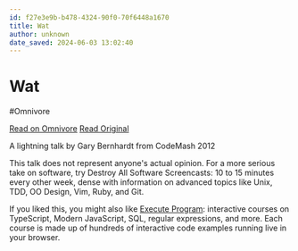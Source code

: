 ```yaml
---
id: f27e3e9b-b478-4324-90f0-70f6448a1670
title: Wat
author: unknown
date_saved: 2024-06-03 13:02:40
---
```


# Wat
#Omnivore

[Read on Omnivore](https://omnivore.app/me/https-www-destroyallsoftware-com-talks-wat-18fddc3f49e)
[Read Original](https://www.destroyallsoftware.com/talks/wat)

 A lightning talk by Gary Bernhardt from CodeMash 2012

 This talk does not represent anyone's actual opinion. For a more serious take on software, try Destroy All Software Screencasts: 10 to 15 minutes every other week, dense with information on advanced topics like Unix, TDD, OO Design, Vim, Ruby, and Git.

 If you liked this, you might also like [Execute Program](https://www.executeprogram.com/): interactive courses on TypeScript, Modern JavaScript, SQL, regular expressions, and more. Each course is made up of hundreds of interactive code examples running live in your browser.

